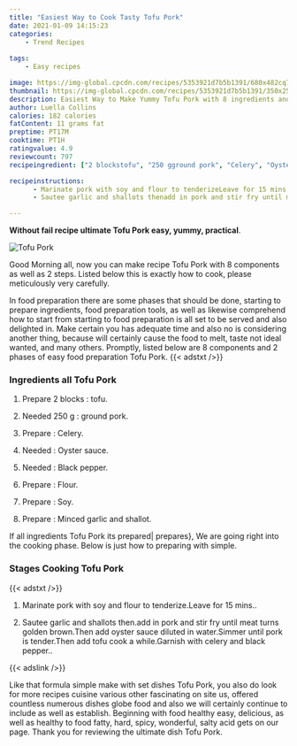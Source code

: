 ```yaml
---
title: "Easiest Way to Cook Tasty Tofu Pork"
date: 2021-01-09 14:15:23
categories:
    - Trend Recipes
    
tags:
    - Easy recipes

image: https://img-global.cpcdn.com/recipes/5353921d7b5b1391/680x482cq70/tofu-pork-recipe-main-photo.jpg
thumbnail: https://img-global.cpcdn.com/recipes/5353921d7b5b1391/350x250cq70/tofu-pork-recipe-main-photo.jpg
description: Easiest Way to Make Yummy Tofu Pork with 8 ingredients and 2 stages of easy cooking.
author: Luella Collins
calories: 182 calories
fatContent: 11 grams fat
preptime: PT17M
cooktime: PT1H
ratingvalue: 4.9
reviewcount: 797
recipeingredient: ["2 blockstofu", "250 gground pork", "Celery", "Oyster sauce", "Black pepper", "Flour", "Soy", "Minced garlic and shallot"]

recipeinstructions: 
      - Marinate pork with soy and flour to tenderizeLeave for 15 mins 
      - Sautee garlic and shallots thenadd in pork and stir fry until meat turns golden brownThen add oyster sauce diluted in waterSimmer until pork is tenderThen add tofu cook a whileGarnish with celery and black pepper

---
```




**Without fail recipe ultimate Tofu Pork easy, yummy, practical**. 


![Tofu Pork](https://img-global.cpcdn.com/recipes/5353921d7b5b1391/680x482cq70/tofu-pork-recipe-main-photo.jpg "Tofu Pork")




Good Morning all, now you can make recipe Tofu Pork with 8 components as well as 2 steps. Listed below this is exactly how to cook, please meticulously very carefully.

In food preparation there are some phases that should be done, starting to prepare ingredients, food preparation tools, as well as likewise comprehend how to start from starting to food preparation is all set to be served and also delighted in. Make certain you has adequate time and also no is considering another thing, because will certainly cause the food to melt, taste not ideal wanted, and many others. Promptly, listed below are 8 components and 2 phases of easy food preparation Tofu Pork.
{{< adstxt />}}

### Ingredients all Tofu Pork


1. Prepare 2 blocks : tofu.

1. Needed 250 g : ground pork.

1. Prepare  : Celery.

1. Needed  : Oyster sauce.

1. Needed  : Black pepper.

1. Prepare  : Flour.

1. Prepare  : Soy.

1. Prepare  : Minced garlic and shallot.



If all ingredients Tofu Pork its prepared| prepares}, We are going right into the cooking phase. Below is just how to preparing with simple.

### Stages Cooking Tofu Pork

{{< adstxt />}}


1. Marinate pork with soy and flour to tenderize.Leave for 15 mins..



1. Sautee garlic and shallots then.add in pork and stir fry until meat turns golden brown.Then add oyster sauce diluted in water.Simmer until pork is tender.Then add tofu cook a while.Garnish with celery and black pepper..





{{< adslink />}}

Like that formula simple make with set dishes Tofu Pork, you also do look for more recipes cuisine various other fascinating on site us, offered countless numerous dishes globe food and also we will certainly continue to include as well as establish. Beginning with food healthy easy, delicious, as well as healthy to food fatty, hard, spicy, wonderful, salty acid gets on our page. Thank you for reviewing the ultimate dish Tofu Pork.
